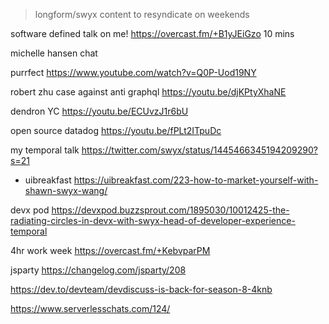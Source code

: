 > longform/swyx content to resyndicate  on weekends


software defined talk on me! https://overcast.fm/+B1yJEiGzo 10 mins


michelle hansen chat



purrfect https://www.youtube.com/watch?v=Q0P-Uod19NY

robert zhu case against anti graphql https://youtu.be/djKPtyXhaNE

dendron YC https://youtu.be/ECUvzJ1r6bU

open source datadog https://youtu.be/fPLt2ITpuDc

my temporal talk https://twitter.com/swyx/status/1445466345194209290?s=21

- uibreakfast https://uibreakfast.com/223-how-to-market-yourself-with-shawn-swyx-wang/

devx pod https://devxpod.buzzsprout.com/1895030/10012425-the-radiating-circles-in-devx-with-swyx-head-of-developer-experience-temporal

4hr work week https://overcast.fm/+KebvparPM

jsparty https://changelog.com/jsparty/208

https://dev.to/devteam/devdiscuss-is-back-for-season-8-4knb

https://www.serverlesschats.com/124/
